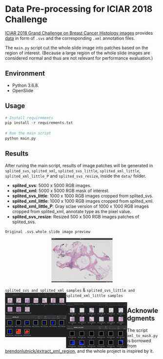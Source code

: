 # Data Pre-processing for ICIAR 2018 Challenge

[ICIAR 2018 Grand Challenge on Breast Cancer Histology images](https://iciar2018-challenge.grand-challenge.org/) provides [data](https://iciar2018-challenge.grand-challenge.org/Dataset/) in form of `.svs` and the corresponding `.xml` annotation files. 

The `main.py` script cut the whole slide image into patches based on the region of interest. (Because a large region of the whole slide images are considered normal and thus are not relevant for performance evaluation.)


## Environment
- Python 3.6.8.
- OpenSlide


## Usage

```python
# Install requirements
pip install -r requirements.txt

# Run the main script
python main.py
```


## Results
After runing the main script, results of image patches will be generated in `splited_svs`, `splited_xml`, `splited_svs_little`, `splited_xml_little`, `splited_xml_little_P` and `splited_svs_resize`, inside the `data/` folder.
- **splited_svs**: 5000 x 5000 RGB images.
- **splited_xml**: 5000 x 5000 RGB mask of interest.
- **splited_svs_little**: 1000 x 1000 RGB images cropped from splited_svs.
- **splited_xml_little**: 1000 x 1000 RGB images cropped from splited_xml.
- **splited_xml_little_P**: Gray sclae version of 1000 x 1000 RGB images cropped from splited_xml, annotate type as the pixel value.
- **splited_svs_resize**: Resized 500 x 500 RGB images patches of splited_svs.


`Original .svs whole slide image preview`
<p align="center">
<img width="200" src="https://github.com/12vv/ICIAR2018DataPreprocessing/blob/master/images/svs_preview.png">
</p>

`splited_svs and splited_xml samples` & `splited_svs_little and splited_xml_little samples`
<img align="left" width="200" src="https://github.com/12vv/ICIAR2018DataPreprocessing/blob/master/images/1.png">

<img align="left" width="200" src="https://github.com/12vv/ICIAR2018DataPreprocessing/blob/master/images/2.png">




## Acknowledgments
The script `xml_to_mask.py` is borrowed from [brendonlutnick/extract_xml_region](https://github.com/brendonlutnick/extract_xml_region), and the whole project is inspired by it.




